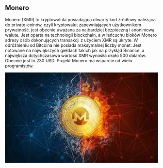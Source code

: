## Monero

Monero (XMR) to kryptowaluta posiadająca otwarty kod źródłowy należąca do private-coinów, czyli kryptowalut zapewniających użytkownikom prywatność. jest obecnie uważana za najbardziej bezpieczną i anonimową walute. Jest oparta na technologii blockchain, a w łańcuchu bloków Monero adresy osób dokonujących transakcji z użyciem XMR są ukryte. W odróżnieniu od Bitcoina nie posiada maksymalnej liczby monet. Jest notowane na największych giełdach takich jak na przykłąd Binance, a największa dotychczasowa wartość XMR wynosiła około 500 dolarów. Obecnie jest to 230 USD. Projekt Monero ma wsparcie od wielu programistów.


<center><img src="mone.jpg" alt="123" width="529" height="299"></center>


